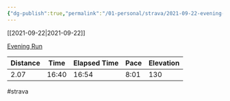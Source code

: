 ```yaml
---
{"dg-publish":true,"permalink":"/01-personal/strava/2021-09-22-evening-run/"}
---
```



[[2021-09-22\|2021-09-22]]

[Evening Run](https://www.strava.com/activities/6006569762)

| Distance | Time  | Elapsed Time | Pace | Elevation |
| -------- | ----- | ------------ | ---- | --------- |
| 2.07     | 16:40 | 16:54        | 8:01 | 130       |




#strava
